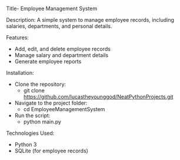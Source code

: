 Title- Employee Management System

Description:
A simple system to manage employee records, including salaries, departments, and personal details.

Features:
- Add, edit, and delete employee records
- Manage salary and department details
- Generate employee reports

Installation:
- Clone the repository:
  - git clone https://github.com/lucastheyounggod/NeatPythonProjects.git
- Navigate to the project folder:
  - cd EmployeeManagementSystem
- Run the script:
  - python main.py

Technologies Used:
- Python 3
- SQLite (for employee records)

